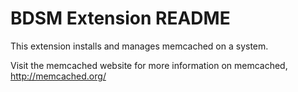 # BDSM Extension README

This extension installs and manages memcached on a system.

Visit the memcached website for more information on memcached,
  http://memcached.org/
